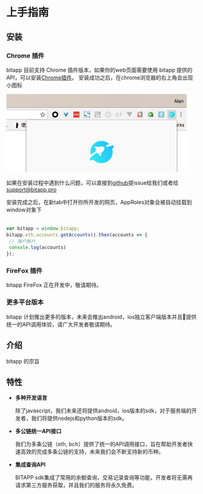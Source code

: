 # 上手指南

## 安装

### Chrome 插件

bitapp 目前支持 Chrome 插件版本，如果你的web页面需要使用 bitapp 提供的API，可以安装[Chrome插件](http://google.com)。
安装成功之后，在chrome浏览器的右上角会出现小图标

![安装成功](./install-success.png)

如果在安装过程中遇到什么问题，可以直接到[github](https://github.com/bitapp)提issue给我们或者给 [support@bitapp.pro](mailto:support@bitapp.pro)

安装完成之后，在新tab中打开你所开发的网页，AppRoles对象会被自动挂载到window对象下

```js

var bitapp = window.bitapp;
bitapp.eth.accounts.getAccounts().then(accounts => { 
 // 用户账户
 console.log(accounts)
});

```

### FireFox 插件

bitapp FireFox 正在开发中，敬请期待。

### 更多平台版本

bitapp 计划推出更多的版本，未来会推出android，ios独立客户端版本并且提供统一的API调用体验，请广大开发者敬请期待。

## 介绍

bitapp 的宗旨

## 特性

- **多种开发语言**

  除了javascript，我们未来还将提供android，ios版本的sdk，对于服务端的开发者，我们将提供nodejs和python版本的sdk。

- **多公链统一API接口**

  我们为多条公链（eth, bch）提供了统一的API调用接口，旨在帮助开发者快速高效的完成多条公链的支持，未来我们会不断支持新的币种。

- **集成查询API**

  BITAPP sdk集成了常用的余额查询，交易记录查询等功能，开发者将无需再请求第三方服务获取，并且我们的服务将永久免费。
